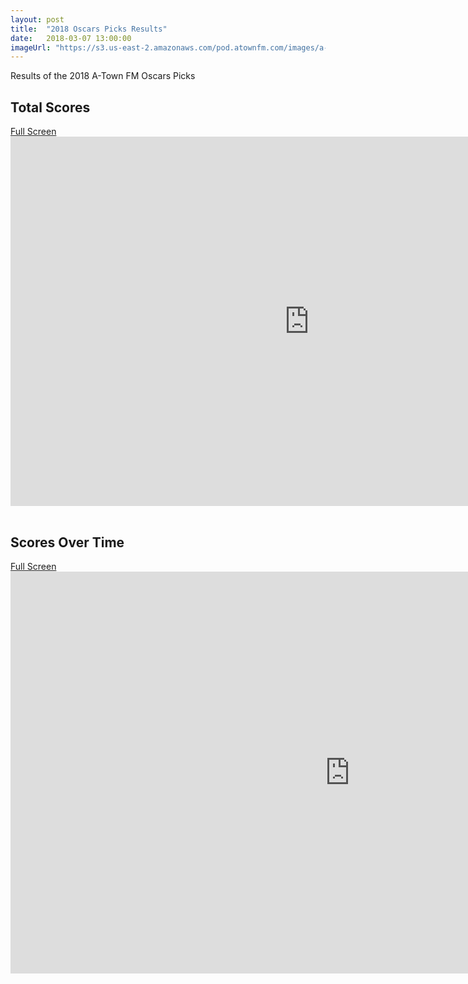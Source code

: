 ```yaml
---
layout: post
title:  "2018 Oscars Picks Results"
date:   2018-03-07 13:00:00
imageUrl: "https://s3.us-east-2.amazonaws.com/pod.atownfm.com/images/a-town_logo_dark.jpg"
---
```


Results of the 2018 A-Town FM Oscars Picks

<!-- excerpt-end -->

<div id="home">
    <h2>Total Scores</h2>
    <a href="https://docs.google.com/spreadsheets/d/e/2PACX-1vQ4AIj76o_ciyyUhv1E7CRs8GnzDz_BAZC3wsM9THt9x6j_0fJ7bN4a7X-26H0frlZsV2OjbS0iT64s/pubchart?oid=25269540&format=interactive">Full Screen</a>
    <iframe width="954.8933400126407" height="590.5" seamless frameborder="0" scrolling="no" src="https://docs.google.com/spreadsheets/d/e/2PACX-1vQ4AIj76o_ciyyUhv1E7CRs8GnzDz_BAZC3wsM9THt9x6j_0fJ7bN4a7X-26H0frlZsV2OjbS0iT64s/pubchart?oid=25269540&amp;format=interactive"></iframe>
    </br></br>
    <h2>Scores Over Time</h2>
    <a href="https://docs.google.com/spreadsheets/d/e/2PACX-1vQ4AIj76o_ciyyUhv1E7CRs8GnzDz_BAZC3wsM9THt9x6j_0fJ7bN4a7X-26H0frlZsV2OjbS0iT64s/pubchart?oid=467763283&format=interactive">Full Screen</a>
    <iframe width="1085" height="643.4495558375634" seamless frameborder="0" scrolling="no" src="https://docs.google.com/spreadsheets/d/e/2PACX-1vQ4AIj76o_ciyyUhv1E7CRs8GnzDz_BAZC3wsM9THt9x6j_0fJ7bN4a7X-26H0frlZsV2OjbS0iT64s/pubchart?oid=467763283&amp;format=interactive"></iframe>
</div>